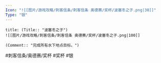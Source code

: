 ```yaml
---
Icon: "![[图片/游戏攻略/刺客信条/刺客信条 奥德赛/奖杯/波塞冬之子.png|30]]"
Type: "银"
---
```

```ad-common-silver-trophy
title: (Title:: "波塞冬之子")
![[图片/游戏攻略/刺客信条/刺客信条 奥德赛/奖杯/波塞冬之子.png|100]]

(Comment:: "完成所有水下地点目标。")
```

#刺客信条/奥德赛/奖杯 #奖杯 #银
